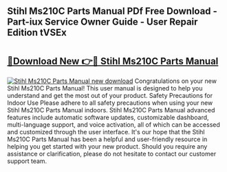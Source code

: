 ## Stihl Ms210C Parts Manual PDf Free Download - Part-iux Service Owner Guide - User Repair Edition tVSEx

# <h2><a href="http://bc76797.oget.top/?id=Stihl+Ms210C+Parts+Manual">🔗Download New 👉🔴 Stihl Ms210C Parts Manual</a></h2>

[![Stihl Ms210C Parts Manual new download](https://i.imgur.com/5g1atiW.png)](http://bc76797.oget.top/?id=Stihl+Ms210C+Parts+Manual)
Congratulations on your new Stihl Ms210C Parts Manual! This user manual is designed to help you understand and get the most out of your product. Safety Precautions for Indoor Use Please adhere to all safety precautions when using your new Stihl Ms210C Parts Manual indoors. Stihl Ms210C Parts Manual advanced features include automatic software updates, customizable dashboard, multi-language support, and voice activation, all of which can be accessed and customized through the user interface. It's our hope that the Stihl Ms210C Parts Manual has been a helpful and user-friendly resource in helping you get started with your new product. Should you require any assistance or clarification, please do not hesitate to contact our customer support team.
